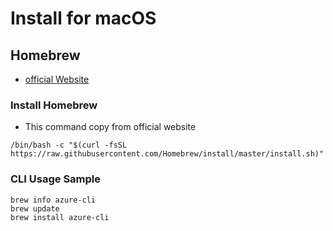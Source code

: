 # Install for macOS

## Homebrew
- [official Website](https://brew.sh/)

### Install Homebrew
- This command copy from official website

```
/bin/bash -c "$(curl -fsSL https://raw.githubusercontent.com/Homebrew/install/master/install.sh)"
```

### CLI Usage Sample

```
brew info azure-cli
brew update
brew install azure-cli
```



